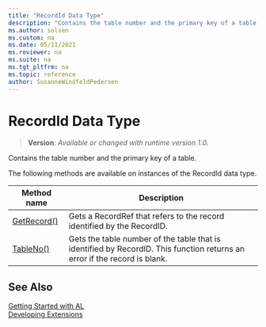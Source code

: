 ```yaml
---
title: "RecordId Data Type"
description: "Contains the table number and the primary key of a table."
ms.author: solsen
ms.custom: na
ms.date: 05/11/2021
ms.reviewer: na
ms.suite: na
ms.tgt_pltfrm: na
ms.topic: reference
author: SusanneWindfeldPedersen
---
```

[//]: # (START>DO_NOT_EDIT)
[//]: # (IMPORTANT:Do not edit any of the content between here and the END>DO_NOT_EDIT.)
[//]: # (Any modifications should be made in the .xml files in the ModernDev repo.)
# RecordId Data Type
> **Version**: _Available or changed with runtime version 1.0._

Contains the table number and the primary key of a table.



The following methods are available on instances of the RecordId data type.

|Method name|Description|
|-----------|-----------|
|[GetRecord()](recordid-getrecord-method.md)|Gets a RecordRef that refers to the record identified by the RecordID.|
|[TableNo()](recordid-tableno-method.md)|Gets the table number of the table that is identified by RecordID. This function returns an error if the record is blank.|

[//]: # (IMPORTANT: END>DO_NOT_EDIT)
## See Also  
[Getting Started with AL](../../devenv-get-started.md)  
[Developing Extensions](../../devenv-dev-overview.md)  